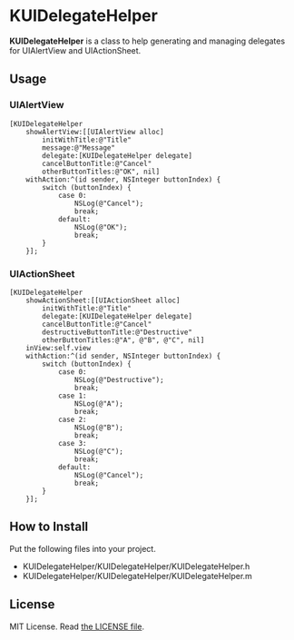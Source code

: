 KUIDelegateHelper
=================

__KUIDelegateHelper__ is a class to help generating and managing delegates for UIAlertView and UIActionSheet.

Usage
-----

### UIAlertView

```objc
[KUIDelegateHelper
    showAlertView:[[UIAlertView alloc]
        initWithTitle:@"Title"
        message:@"Message"
        delegate:[KUIDelegateHelper delegate]
        cancelButtonTitle:@"Cancel"
        otherButtonTitles:@"OK", nil]
    withAction:^(id sender, NSInteger buttonIndex) {
        switch (buttonIndex) {
            case 0:
                NSLog(@"Cancel");
                break;
            default:
                NSLog(@"OK");
                break;
        }
    }];
```

### UIActionSheet

```objc
[KUIDelegateHelper
    showActionSheet:[[UIActionSheet alloc]
        initWithTitle:@"Title"
        delegate:[KUIDelegateHelper delegate]
        cancelButtonTitle:@"Cancel"
        destructiveButtonTitle:@"Destructive"
        otherButtonTitles:@"A", @"B", @"C", nil]
    inView:self.view
    withAction:^(id sender, NSInteger buttonIndex) {
        switch (buttonIndex) {
            case 0:
                NSLog(@"Destructive");
                break;
            case 1:
                NSLog(@"A");
                break;
            case 2:
                NSLog(@"B");
                break;
            case 3:
                NSLog(@"C");
                break;
            default:
                NSLog(@"Cancel");
                break;
        }
    }];
```

How to Install
--------------

Put the following files into your project.

- KUIDelegateHelper/KUIDelegateHelper/KUIDelegateHelper.h
- KUIDelegateHelper/KUIDelegateHelper/KUIDelegateHelper.m

License
-------

MIT License. Read [the LICENSE file](LICENSE).
